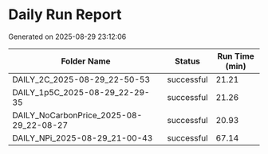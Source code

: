 # Daily Run Report
Generated on 2025-08-29 23:12:06

| Folder Name | Status     | Run Time (min) |
|-------------|------------|----------------|
| DAILY_2C_2025-08-29_22-50-53 | successful | 21.21 |
| DAILY_1p5C_2025-08-29_22-29-35 | successful | 21.26 |
| DAILY_NoCarbonPrice_2025-08-29_22-08-27 | successful | 20.93 |
| DAILY_NPi_2025-08-29_21-00-43 | successful | 67.14 |